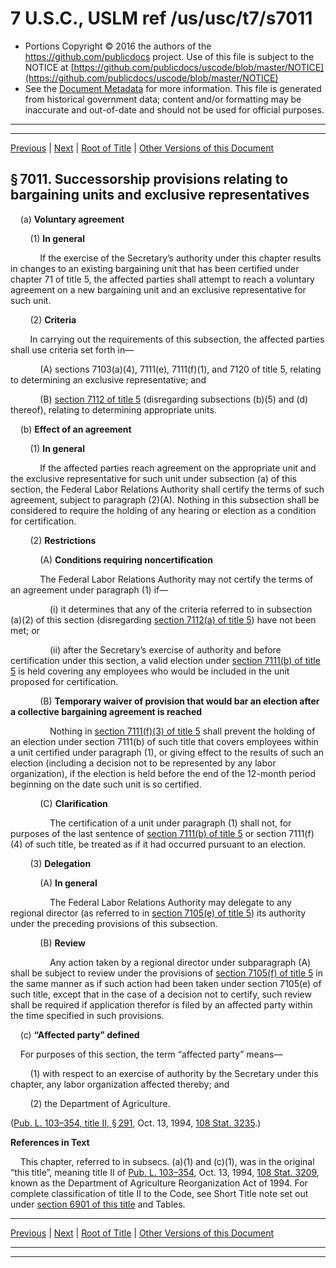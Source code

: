 ---
---

# 7 U.S.C., USLM ref /us/usc/t7/s7011

* Portions Copyright © 2016 the authors of the https://github.com/publicdocs project.
  Use of this file is subject to the NOTICE at [https://github.com/publicdocs/uscode/blob/master/NOTICE](https://github.com/publicdocs/uscode/blob/master/NOTICE)
* See the [Document Metadata](././../../../../..//README.md) for more information.
  This file is generated from historical government data; content and/or formatting may be inaccurate and out-of-date and should not be used for official purposes.

----------
----------

[Previous](./../../../../..//us/usc/t7/ch98/schIX/m__us_usc_t7_ch98_schIX.md) | [Next](./../../../../..//us/usc/t7/ch98/schIX/m__us_usc_t7_s7012.md) | [Root of Title](./../../../../../) | [Other Versions of this Document](https://publicdocs.github.io/go/links?ns=uslm&ref=%2Fus%2Fusc%2Ft7%2Fs7011)

## § 7011. Successorship provisions relating to bargaining units and exclusive representatives

    (a) __Voluntary agreement__ 

        (1) __In general__ 

            If the exercise of the Secretary’s authority under this chapter results in changes to an existing bargaining unit that has been certified under chapter 71 of title 5, the affected parties shall attempt to reach a voluntary agreement on a new bargaining unit and an exclusive representative for such unit.

        (2) __Criteria__ 

        In carrying out the requirements of this subsection, the affected parties shall use criteria set forth in—

            (A) sections 7103(a)(4), 7111(e), 7111(f)(1), and 7120 of title 5, relating to determining an exclusive representative; and

            (B) [section 7112 of title 5][/us/usc/t5/s7112] (disregarding subsections (b)(5) and (d) thereof), relating to determining appropriate units.

    (b) __Effect of an agreement__ 

        (1) __In general__ 

            If the affected parties reach agreement on the appropriate unit and the exclusive representative for such unit under subsection (a) of this section, the Federal Labor Relations Authority shall certify the terms of such agreement, subject to paragraph (2)(A). Nothing in this subsection shall be considered to require the holding of any hearing or election as a condition for certification.

        (2) __Restrictions__ 

            (A) __Conditions requiring noncertification__ 

            The Federal Labor Relations Authority may not certify the terms of an agreement under paragraph (1) if—

                (i) it determines that any of the criteria referred to in subsection (a)(2) of this section (disregarding [section 7112(a) of title 5][/us/usc/t5/s7112/a]) have not been met; or

                (ii) after the Secretary’s exercise of authority and before certification under this section, a valid election under [section 7111(b) of title 5][/us/usc/t5/s7111/b] is held covering any employees who would be included in the unit proposed for certification.

            (B) __Temporary waiver of provision that would bar an election after a collective bargaining agreement is reached__ 

                Nothing in [section 7111(f)(3) of title 5][/us/usc/t5/s7111/f/3] shall prevent the holding of an election under section 7111(b) of such title that covers employees within a unit certified under paragraph (1), or giving effect to the results of such an election (including a decision not to be represented by any labor organization), if the election is held before the end of the 12-month period beginning on the date such unit is so certified.

            (C) __Clarification__ 

                The certification of a unit under paragraph (1) shall not, for purposes of the last sentence of [section 7111(b) of title 5][/us/usc/t5/s7111/b] or section 7111(f)(4) of such title, be treated as if it had occurred pursuant to an election.

        (3) __Delegation__ 

            (A) __In general__ 

                The Federal Labor Relations Authority may delegate to any regional director (as referred to in [section 7105(e) of title 5][/us/usc/t5/s7105/e]) its authority under the preceding provisions of this subsection.

            (B) __Review__ 

                Any action taken by a regional director under subparagraph (A) shall be subject to review under the provisions of [section 7105(f) of title 5][/us/usc/t5/s7105/f] in the same manner as if such action had been taken under section 7105(e) of such title, except that in the case of a decision not to certify, such review shall be required if application therefor is filed by an affected party within the time specified in such provisions.

    (c) __“Affected party” defined__ 

    For purposes of this section, the term “affected party” means—

        (1) with respect to an exercise of authority by the Secretary under this chapter, any labor organization affected thereby; and

        (2) the Department of Agriculture.

([Pub. L. 103–354, title II, § 291][/us/pl/103/354/s291], Oct. 13, 1994, [108 Stat. 3235][/us/stat/108/3235].)

 __References in Text__ 

    This chapter, referred to in subsecs. (a)(1) and (c)(1), was in the original “this title”, meaning title II of [Pub. L. 103–354][/us/pl/103/354], Oct. 13, 1994, [108 Stat. 3209][/us/stat/108/3209], known as the Department of Agriculture Reorganization Act of 1994. For complete classification of title II to the Code, see Short Title note set out under [section 6901 of this title][/us/usc/t7/s6901] and Tables.

----------

[Previous](./../../../../..//us/usc/t7/ch98/schIX/m__us_usc_t7_ch98_schIX.md) | [Next](./../../../../..//us/usc/t7/ch98/schIX/m__us_usc_t7_s7012.md) | [Root of Title](./../../../../../) | [Other Versions of this Document](https://publicdocs.github.io/go/links?ns=uslm&ref=%2Fus%2Fusc%2Ft7%2Fs7011)

----------
----------

[/us/usc/t5/s7112]: https://publicdocs.github.io/go/links?ns=uslm&ref=%2Fus%2Fusc%2Ft5%2Fs7112
[/us/usc/t5/s7112/a]: https://publicdocs.github.io/go/links?ns=uslm&ref=%2Fus%2Fusc%2Ft5%2Fs7112%2Fa
[/us/usc/t5/s7111/b]: https://publicdocs.github.io/go/links?ns=uslm&ref=%2Fus%2Fusc%2Ft5%2Fs7111%2Fb
[/us/usc/t5/s7111/f/3]: https://publicdocs.github.io/go/links?ns=uslm&ref=%2Fus%2Fusc%2Ft5%2Fs7111%2Ff%2F3
[/us/usc/t5/s7111/b]: https://publicdocs.github.io/go/links?ns=uslm&ref=%2Fus%2Fusc%2Ft5%2Fs7111%2Fb
[/us/usc/t5/s7105/e]: https://publicdocs.github.io/go/links?ns=uslm&ref=%2Fus%2Fusc%2Ft5%2Fs7105%2Fe
[/us/usc/t5/s7105/f]: https://publicdocs.github.io/go/links?ns=uslm&ref=%2Fus%2Fusc%2Ft5%2Fs7105%2Ff
[/us/pl/103/354/s291]: https://publicdocs.github.io/go/links?ns=uslm&ref=%2Fus%2Fpl%2F103%2F354%2Fs291
[/us/stat/108/3235]: https://publicdocs.github.io/go/links?ns=uslm&ref=%2Fus%2Fstat%2F108%2F3235
[/us/pl/103/354]: https://publicdocs.github.io/go/links?ns=uslm&ref=%2Fus%2Fpl%2F103%2F354
[/us/stat/108/3209]: https://publicdocs.github.io/go/links?ns=uslm&ref=%2Fus%2Fstat%2F108%2F3209
[/us/usc/t7/s6901]: https://publicdocs.github.io/go/links?ns=uslm&ref=%2Fus%2Fusc%2Ft7%2Fs6901


